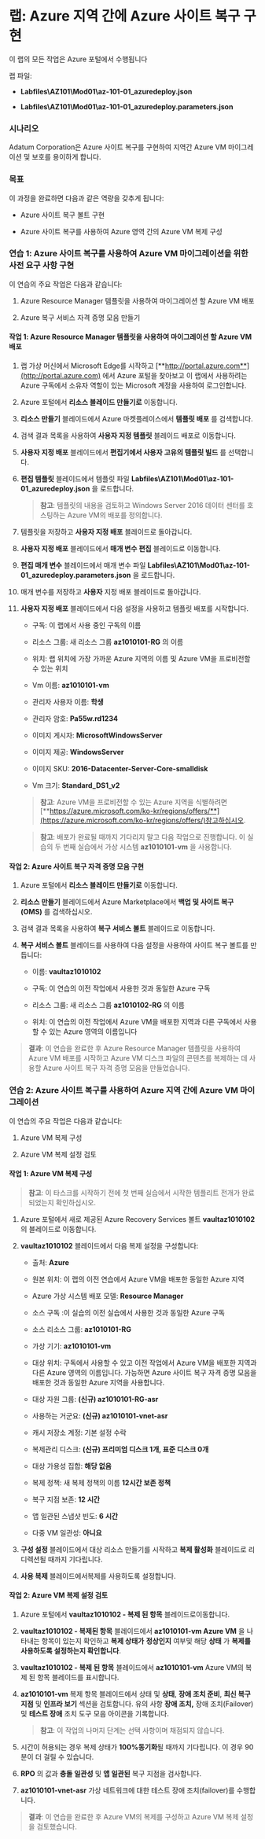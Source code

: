 ﻿---
랩:
    제목: 'Azure 지역 간에 Azure 사이트 복구 구현'
    모듈: ‘서버 마이그레이션'
---

# 랩: Azure 지역 간에 Azure 사이트 복구 구현

이 랩의 모든 작업은 Azure 포털에서 수행됩니다

랩 파일: 

-  **Labfiles\\AZ101\\Mod01\\az-101-01_azuredeploy.json**

-  **Labfiles\\AZ101\\Mod01\\az-101-01_azuredeploy.parameters.json**

### 시나리오
  
Adatum Corporation은 Azure 사이트 복구를 구현하여 지역간 Azure VM 마이그레이션 및 보호를 용이하게 합니다.


### 목표
  
이 과정을 완료하면 다음과 같은 역량을 갖추게 됩니다:

-  Azure 사이트 복구 볼트 구현

-  Azure 사이트 복구를 사용하여 Azure 영역 간의 Azure VM 복제 구성


### 연습 1: Azure 사이트 복구를 사용하여 Azure VM 마이그레이션을 위한 사전 요구 사항 구현 
  
이 연습의 주요 작업은 다음과 같습니다:

1. Azure Resource Manager 템플릿을 사용하여 마이그레이션 할 Azure VM 배포

1. Azure 복구 서비스 자격 증명 모음 만들기
  

#### 작업 1: Azure Resource Manager 템플릿을 사용하여 마이그레이션 할 Azure VM 배포

1. 랩 가상 머신에서 Microsoft Edge를 시작하고 [**http://portal.azure.com**](http://portal.azure.com) 에서 Azure 포털을 찾아보고 이 랩에서 사용하려는 Azure 구독에서 소유자 역할이 있는 Microsoft 계정을 사용하여 로그인합니다.

1. Azure 포털에서 **리소스 블레이드 만들기로** 이동합니다.

1. **리소스 만들기** 블레이드에서 Azure 마켓플레이스에서 **템플릿 배포** 를 검색합니다.

1. 검색 결과 목록을 사용하여 **사용자 지정 템플릿** 블레이드 배포로 이동합니다.

1. **사용자 지정 배포** 블레이드에서 **편집기에서 사용자 고유의 템플릿 빌드** 를 선택합니다.

1. **편집 템플릿** 블레이드에서 템플릿 파일 **Labfiles\\AZ101\\Mod01\\az-101-01_azuredeploy.json** 을 로드합니다. 

   > **참고**: 템플릿의 내용을 검토하고 Windows Server 2016 데이터 센터를 호스팅하는 Azure VM의 배포를 정의합니다.

1. 템플릿을 저장하고 **사용자 지정 배포** 블레이드로 돌아갑니다. 

1. **사용자 지정 배포** 블레이드에서 **매개 변수 편집** 블레이드로 이동합니다.

1. **편집 매개 변수** 블레이드에서 매개 변수 파일 **Labfiles\\AZ101\\Mod01\\az-101-01_azuredeploy.parameters.json** 을 로드합니다. 

1. 매개 변수를 저장하고 **사용자** 지정 배포 블레이드로 돌아갑니다. 

1. **사용자 지정 배포** 블레이드에서 다음 설정을 사용하고 템플릿 배포를 시작합니다.

    - 구독: 이 랩에서 사용 중인 구독의 이름

    - 리소스 그룹: 새 리소스 그룹 **az1010101-RG** 의 이름

    - 위치: 랩 위치에 가장 가까운 Azure 지역의 이름 및 Azure VM을 프로비전할 수 있는 위치

    - Vm 이름: **az1010101-vm**

    - 관리자 사용자 이름: **학생**

    - 관리자 암호: **Pa55w.rd1234**

    - 이미지 게시자: **MicrosoftWindowsServer**

    - 이미지 제공: **WindowsServer**

    - 이미지 SKU: **2016-Datacenter-Server-Core-smalldisk**

    - Vm 크기: **Standard_DS1_v2**

   > **참고**: Azure VM을 프로비전할 수 있는 Azure 지역을 식별하려면 [**https://azure.microsoft.com/ko-kr/regions/offers/**](https://azure.microsoft.com/ko-kr/regions/offers/)참고하십시오.

   > **참고**: 배포가 완료될 때까지 기다리지 말고 다음 작업으로 진행합니다. 이 실습의 두 번째 실습에서 가상 시스템 **az1010101-vm** 을 사용합니다.


#### 작업 2: Azure 사이트 복구 자격 증명 모음 구현
 
1. Azure 포털에서 **리소스 블레이드 만들기로** 이동합니다.

1. **리소스 만들기** 블레이드에서 Azure Marketplace에서 **백업 및 사이트 복구 (OMS)** 를 검색하십시오.

1. 검색 결과 목록을 사용하여 **복구 서비스 볼트** 블레이드로 이동합니다.

1.  **복구 서비스 볼트** 블레이드를 사용하여 다음 설정을 사용하여 사이트 복구 볼트를 만듭니다:

    - 이름: **vaultaz1010102**

    - 구독: 이 연습의 이전 작업에서 사용한 것과 동일한 Azure 구독

    - 리소스 그룹: 새 리소스 그룹 **az1010102-RG** 의 이름

    - 위치: 이 연습의 이전 작업에서 Azure VM을 배포한 지역과 다른 구독에서 사용할 수 있는 Azure 영역의 이름입니다

> **결과**: 이 연습을 완료한 후 Azure Resource Manager 템플릿을 사용하여 Azure VM 배포를 시작하고 Azure VM 디스크 파일의 콘텐츠를 복제하는 데 사용할 Azure 사이트 복구 자격 증명 모음을 만들었습니다. 


### 연습 2: Azure 사이트 복구를 사용하여 Azure 지역 간에 Azure VM 마이그레이션 

이 연습의 주요 작업은 다음과 같습니다:

1. Azure VM 복제 구성

1. Azure VM 복제 설정 검토 


#### 작업 1: Azure VM 복제 구성

   > **참고**: 이 타스크를 시작하기 전에 첫 번째 실습에서 시작한 템플리트 전개가 완료되었는지 확인하십시오. 

1. Azure 포털에서 새로 제공된 Azure Recovery Services 볼트 **vaultaz1010102** 의 블레이드로 이동합니다.

1. **vaultaz1010102** 블레이드에서 다음 복제 설정을 구성합니다:

    - 출처: **Azure**

    - 원본 위치: 이 랩의 이전 연습에서 Azure VM을 배포한 동일한 Azure 지역

    - Azure 가상 시스템 배포 모델: **Resource Manager**

    - 소스 구독 :이 실습의 이전 실습에서 사용한 것과 동일한 Azure 구독

    - 소스 리소스 그룹: **az1010101-RG**

    - 가상 기기: **az1010101-vm**

    - 대상 위치: 구독에서 사용할 수 있고 이전 작업에서 Azure VM을 배포한 지역과 다른 Azure 영역의 이름입니다. 가능하면 Azure 사이트 복구 자격 증명 모음을 배포한 것과 동일한 Azure 지역을 사용합니다.

    - 대상 자원 그룹: **(신규) az1010101-RG-asr**

    - 사용하는 거군요: **(신규) az1010101-vnet-asr**

    - 캐시 저장소 계정: 기본 설정 수락

    - 복제관리 디스크: **(신규) 프리미엄 디스크 1개, 표준 디스크 0개**

    - 대상 가용성 집합: **해당 없음**

    - 복제 정책: 새 복제 정책의 이름 **12시간 보존 정책**

    - 복구 지점 보존: **12 시간**

    - 앱 일관된 스냅샷 빈도: **6 시간**

    - 다중 VM 일관성: **아니요**

1. **구성 설정** 블레이드에서 대상 리소스 만들기를 시작하고 **복제 활성화** 블레이드로 리디렉션될 때까지 기다립니다.

1. **사용 복제** 블레이드에서복제를 사용하도록 설정합니다.


#### 작업 2: Azure VM 복제 설정 검토

1. Azure 포털에서 **vaultaz1010102 - 복제 된 항목** 블레이드로이동합니다.

1. **vaultaz1010102 - 복제된 항목** 블레이드에서 **az1010101-vm Azure VM** 을 나타내는 항목이 있는지 확인하고 **복제 상태가** **정상인지** 여부및 해당 **상태** 가 **복제를 사용하도록 설정하는지 확인합니다**.

1. **vaultaz1010102 - 복제 된 항목** 블레이드에서 **az1010101-vm** Azure VM의 복제 된 항목 블레이드를 표시합니다.

1. **az1010101-vm** 복제 항목 블레이드에서 상태 및 **상태**, **장애 조치 준비**, **최신 복구 지점** 및 **인프라 보기** 섹션을 검토합니다. 유의 사항 **장애 조치,** 장애 조치(Failover) 및 **테스트 장애** 조치 도구 모음 아이콘을 기록합니다.

   > **참고**: 이 작업의 나머지 단계는 선택 사항이며 채점되지 않습니다. 

1. 시간이 허용되는 경우 복제 상태가 **100%동기화**될 때까지 기다립니다. 이 경우 90분이 더 걸릴 수 있습니다. 

1. **RPO** 의 값과 **충돌 일관성** 및 **앱 일관된** 복구 지점을 검사합니다. 

1. **az1010101-vnet-asr** 가상 네트워크에 대한 테스트 장애 조치(failover)를 수행합니다.

> **결과**: 이 연습을 완료한 후 Azure VM의 복제를 구성하고 Azure VM 복제 설정을 검토했습니다.
